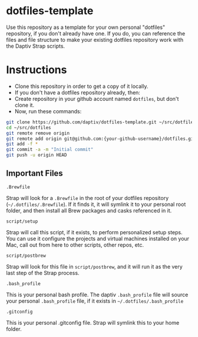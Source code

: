 dotfiles-template
=================

Use this repository as a template for your own personal "dotfiles" repository, if you don't already have one.  If you do, you can reference the files and file structure to make your existing dotfiles repository work with the Daptiv Strap scripts.

# Instructions
* Clone this repository in order to get a copy of it locally.
* If you don't have a dotfiles repository already, then:
*  Create repository in your github account named `dotfiles`, but don't clone it.
*  Now, run these commands:

```bash
git clone https://github.com/daptiv/dotfiles-template.git ~/src/dotfiles
cd ~/src/dotfiles
git remote remove origin
git remote add origin git@github.com:{your-github-username}/dotfiles.git
git add -f *
git commit -a -m "Initial commit"
git push -u origin HEAD
```


## Important Files
`.Brewfile`

Strap will look for a `.Brewfile` in the root of your dotfiles repository (`~/.dotfiles/.Brewfile`).  If it finds it, it will symlink it to your personal root folder, and then install all Brew packages and casks referenced in it.

`script/setup`

Strap will call this script, if it exists, to perform personalized setup steps.  You can use it configure the projects and virtual machines installed on your Mac, call out from here to other scripts, other repos, etc.

`script/postbrew`

Strap will look for this file in `script/postbrew`, and it will run it as the very last step of the Strap process.

`.bash_profile`

This is your personal bash profile.  The daptiv `.bash_profile` file will source your personal `.bash_profile` file, if it exists in `~/.dotfiles/.bash_profile`

`.gitconfig`

This is your personal .gitconfig file.  Strap will symlink this to your home folder.
